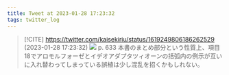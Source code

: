 ```yaml
---
title: Tweet at 2023-01-28 17:23:32
tags: twitter_log
---
```


> [!CITE] https://twitter.com/kaisekiriu/status/1619249806186262529 (2023-01-28 17:23:32)
> ![](https://twitter.com/kaisekiriu/status/1619249806186262529)
> p. 633
> 本書のまとめ部分という性質上、項目18でアロモルフォーゼとイデオアダプタツィオーンの括弧内の例示が互いに入れ替わってしまっている誤植は少し混乱を招くかもしれない。

